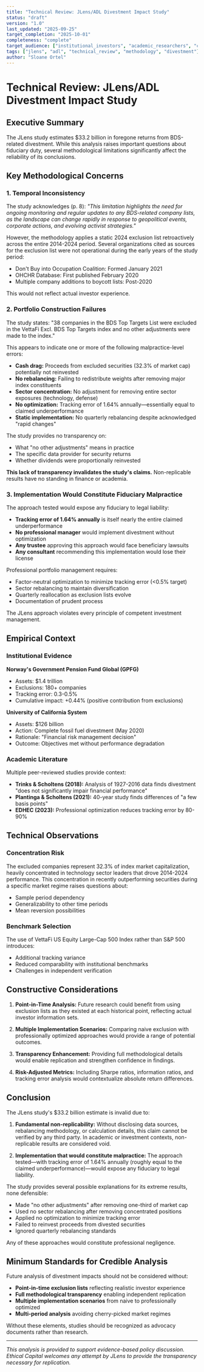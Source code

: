```yaml
---
title: "Technical Review: JLens/ADL Divestment Impact Study"
status: "draft"
version: "1.0"
last_updated: "2025-09-25"
target_completion: "2025-10-01"
completeness: "complete"
target_audience: ["institutional_investors", "academic_researchers", "consultants"]
tags: ["jlens", "adl", "technical_review", "methodology", "divestment"]
author: "Sloane Ortel"
---
```


# Technical Review: JLens/ADL Divestment Impact Study

## Executive Summary

The JLens study estimates $33.2 billion in foregone returns from BDS-related divestment. While this analysis raises important questions about fiduciary duty, several methodological limitations significantly affect the reliability of its conclusions.

## Key Methodological Concerns

### 1. Temporal Inconsistency

The study acknowledges (p. 8): *"This limitation highlights the need for ongoing monitoring and regular updates to any BDS-related company lists, as the landscape can change rapidly in response to geopolitical events, corporate actions, and evolving activist strategies."*

However, the methodology applies a static 2024 exclusion list retroactively across the entire 2014-2024 period. Several organizations cited as sources for the exclusion list were not operational during the early years of the study period:

- Don't Buy into Occupation Coalition: Formed January 2021
- OHCHR Database: First published February 2020
- Multiple company additions to boycott lists: Post-2020

This would not reflect actual investor experience.

### 2. Portfolio Construction Failures

The study states: "38 companies in the BDS Top Targets List were excluded in the VettaFi Excl. BDS Top Targets index and no other adjustments were made to the index."

This appears to indicate one or more of the following malpractice-level errors:

- **Cash drag:** Proceeds from excluded securities (32.3% of market cap) potentially not reinvested
- **No rebalancing:** Failing to redistribute weights after removing major index constituents
- **Sector concentration:** No adjustment for removing entire sector exposures (technology, defense)
- **No optimization:** Tracking error of 1.64% annually—essentially equal to claimed underperformance
- **Static implementation:** No quarterly rebalancing despite acknowledged "rapid changes"

The study provides no transparency on:

- What "no other adjustments" means in practice
- The specific data provider for security returns
- Whether dividends were proportionally reinvested

**This lack of transparency invalidates the study's claims.** Non-replicable results have no standing in finance or academia.

### 3. Implementation Would Constitute Fiduciary Malpractice

The approach tested would expose any fiduciary to legal liability:

- **Tracking error of 1.64% annually** is itself nearly the entire claimed underperformance
- **No professional manager** would implement divestment without optimization
- **Any trustee** approving this approach would face beneficiary lawsuits
- **Any consultant** recommending this implementation would lose their license

Professional portfolio management requires:

- Factor-neutral optimization to minimize tracking error (<0.5% target)
- Sector rebalancing to maintain diversification
- Quarterly reallocation as exclusion lists evolve
- Documentation of prudent process

The JLens approach violates every principle of competent investment management.

## Empirical Context

### Institutional Evidence

**Norway's Government Pension Fund Global (GPFG)**

- Assets: $1.4 trillion
- Exclusions: 180+ companies
- Tracking error: 0.3-0.5%
- Cumulative impact: +0.44% (positive contribution from exclusions)

**University of California System**

- Assets: $126 billion
- Action: Complete fossil fuel divestment (May 2020)
- Rationale: "Financial risk management decision"
- Outcome: Objectives met without performance degradation

### Academic Literature

Multiple peer-reviewed studies provide context:

- **Trinks & Scholtens (2018):** Analysis of 1927-2016 data finds divestment "does not significantly impair financial performance"
- **Plantinga & Scholtens (2021):** 40-year study finds differences of "a few basis points"
- **EDHEC (2023):** Professional optimization reduces tracking error by 80-90%

## Technical Observations

### Concentration Risk

The excluded companies represent 32.3% of index market capitalization, heavily concentrated in technology sector leaders that drove 2014-2024 performance. This concentration in recently outperforming securities during a specific market regime raises questions about:

- Sample period dependency
- Generalizability to other time periods
- Mean reversion possibilities

### Benchmark Selection

The use of VettaFi US Equity Large-Cap 500 Index rather than S&P 500 introduces:

- Additional tracking variance
- Reduced comparability with institutional benchmarks
- Challenges in independent verification

## Constructive Considerations

1. **Point-in-Time Analysis:** Future research could benefit from using exclusion lists as they existed at each historical point, reflecting actual investor information sets.

2. **Multiple Implementation Scenarios:** Comparing naive exclusion with professionally optimized approaches would provide a range of potential outcomes.

3. **Transparency Enhancement:** Providing full methodological details would enable replication and strengthen confidence in findings.

4. **Risk-Adjusted Metrics:** Including Sharpe ratios, information ratios, and tracking error analysis would contextualize absolute return differences.

## Conclusion

The JLens study's $33.2 billion estimate is invalid due to:

1. **Fundamental non-replicability:** Without disclosing data sources, rebalancing methodology, or calculation details, this claim cannot be verified by any third party. In academic or investment contexts, non-replicable results are considered void.

2. **Implementation that would constitute malpractice:** The approach tested—with tracking error of 1.64% annually (roughly equal to the claimed underperformance)—would expose any fiduciary to legal liability.

The study provides several possible explanations for its extreme results, none defensible:

- Made "no other adjustments" after removing one-third of market cap
- Used no sector rebalancing after removing concentrated positions
- Applied no optimization to minimize tracking error
- Failed to reinvest proceeds from divested securities
- Ignored quarterly rebalancing standards

Any of these approaches would constitute professional negligence.

## Minimum Standards for Credible Analysis

Future analysis of divestment impacts should not be considered without:

- **Point-in-time exclusion lists** reflecting realistic investor experience
- **Full methodological transparency** enabling independent replication
- **Multiple implementation scenarios** from naive to professionally optimized
- **Multi-period analysis** avoiding cherry-picked market regimes

Without these elements, studies should be recognized as advocacy documents rather than research.

---

*This analysis is provided to support evidence-based policy discussion. Ethical Capital welcomes any attempt by JLens to provide the transparency necessary for replication.*
